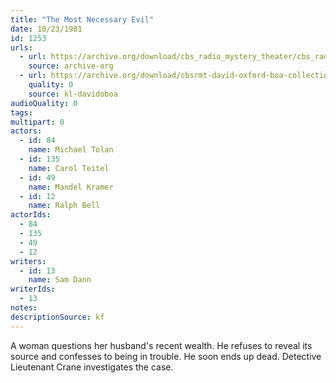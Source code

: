 ```yaml
---
title: "The Most Necessary Evil"
date: 10/23/1981
id: 1253
urls: 
  - url: https://archive.org/download/cbs_radio_mystery_theater/cbs_radio_mystery_theater-1251-1300.zip/cbs_radio_mystery_theater-1251-1300%2Fcbsrmt_1253_the_most_necessary_evil.mp3
    source: archive-org
  - url: https://archive.org/download/cbsrmt-david-oxford-boa-collection/CBSRMT-811023-1253-The-Most-Necessary-Evil-(32-22)-[2007]-{BoA}.mp3
    quality: 0
    source: kl-davidoboa
audioQuality: 0
tags: 
multipart: 0
actors:  
  - id: 84
    name: Michael Tolan  
  - id: 135
    name: Carol Teitel  
  - id: 49
    name: Mandel Kramer  
  - id: 12
    name: Ralph Bell
actorIds:  
  - 84  
  - 135  
  - 49  
  - 12
writers:  
  - id: 13
    name: Sam Dann
writerIds:  
  - 13
notes: 
descriptionSource: kf
---
```

A woman questions her husband's recent wealth. He refuses to reveal its source and confesses to being in trouble. He soon ends up dead. Detective Lieutenant Crane investigates the case.